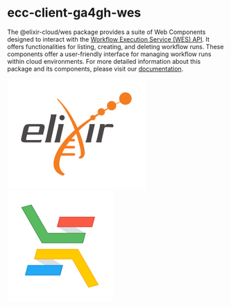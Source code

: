 # ecc-client-ga4gh-wes

The @elixir-cloud/wes package provides a suite of Web Components designed to interact with the [Workflow Execution Service (WES) API](https://github.com/ga4gh/workflow-execution-service-schemas). 
It offers functionalities for listing, creating, and deleting workflow runs. These components offer a user-friendly interface for managing workflow runs within cloud environments.
For more detailed information about this package and its components, please visit our [documentation](https://elixir-cloud-components.vercel.app/docs/wes/introduction).

[![logo-elixir][logo-elixir]][elixir]
[![logo-elixir-cloud-aai][logo-elixir-cloud-aai]][elixir-cloud-aai]


[elixir]: https://elixir-europe.org/
[elixir-cloud-aai]: https://elixir-cloud.dcc.sib.swiss/
[logo-elixir]: images/logo-elixir.svg
[logo-elixir-cloud-aai]: images/logo-elixir-cloud-aai.svg
